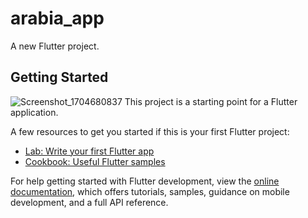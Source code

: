 # arabia_app

A new Flutter project.

## Getting Started
![Screenshot_1704680837](https://github.com/AbdoHamada15/Arabia_app/assets/49900210/742a719a-f204-44cc-b415-19277a191b87)
This project is a starting point for a Flutter application.

A few resources to get you started if this is your first Flutter project:

- [Lab: Write your first Flutter app](https://docs.flutter.dev/get-started/codelab)
- [Cookbook: Useful Flutter samples](https://docs.flutter.dev/cookbook)

For help getting started with Flutter development, view the
[online documentation](https://docs.flutter.dev/), which offers tutorials,
samples, guidance on mobile development, and a full API reference.
